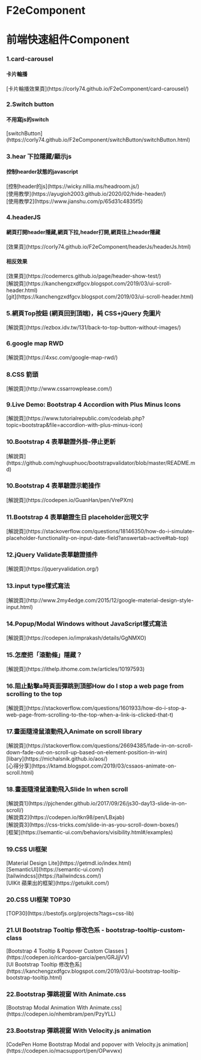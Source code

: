 # F2eComponent

<h1>前端快速組件Component</h1>

<h3>1.card-carousel</h3>
<h4>卡片輪播</h4>
[卡片輪播效果頁](https://corly74.github.io/F2eComponent/card-carousel/)



<h3>2.Switch button</h3>
<h4>不用寫js的switch</h4>
[switchButton](https://corly74.github.io/F2eComponent/switchButton/switchButton.html)


<h3>3.hear 下拉隱藏/顯示js </h3>
<h4>控制hearder狀態的javascript</h4>
[控制header的js](https://wicky.nillia.ms/headroom.js/)<br>
[使用教學](https://ayugioh2003.github.io/2020/02/hide-header/)<br>
[使用教學2](https://www.jianshu.com/p/65d31c4835f5)<br>

<h3>4.headerJS</h3>
<h4>網頁打開header隱藏,網頁下拉,header打開,網頁往上header隱藏</h4>
[效果頁](https://corly74.github.io/F2eComponent/headerJs/headerJs.html)<br>
<h4>相反效果</h4>
[效果頁](https://codemercs.github.io/page/header-show-test/)<br>
[解說頁](https://kanchengzxdfgcv.blogspot.com/2019/03/ui-scroll-header.html)<br>
[git](https://kanchengzxdfgcv.blogspot.com/2019/03/ui-scroll-header.html)<br>


<h3>5.網頁Top按鈕 (網頁回到頂端)，純 CSS+jQuery 免圖片</h3>
[解說頁](https://ezbox.idv.tw/131/back-to-top-button-without-images/)<br>

<h3>6.google map RWD</h3>
[解說頁](https://4xsc.com/google-map-rwd/)<br>

<h3>8.CSS 箭頭</h3>
[解說頁](http://www.cssarrowplease.com/)<br>

<h3>9.Live Demo: Bootstrap 4 Accordion with Plus Minus Icons</h3>
[解說頁](https://www.tutorialrepublic.com/codelab.php?topic=bootstrap&file=accordion-with-plus-minus-icon)<br>

<h3>10.Bootstrap 4 表單驗證外掛-停止更新</h3>
[解說頁](https://github.com/nghuuphuoc/bootstrapvalidator/blob/master/README.md)<br>

<h3>10.Bootstrap 4 表單驗證示範操作</h3>
[解說頁](https://codepen.io/GuanHan/pen/VrePXm)<br>


<h3>11.Bootstrap 4 表單驗證生日 placeholder出現文字</h3>
[解說頁](https://stackoverflow.com/questions/18146350/how-do-i-simulate-placeholder-functionality-on-input-date-field?answertab=active#tab-top)<br>

<h3>12.jQuery Validate表單驗證插件</h3>
[解說頁](https://jqueryvalidation.org/)<br>

<h3>13.input type樣式寫法</h3>
[解說頁](http://www.2my4edge.com/2015/12/google-material-design-style-input.html)<br>

<h3>14.Popup/Modal Windows without JavaScript樣式寫法</h3>
[解說頁](https://codepen.io/imprakash/details/GgNMXO)<br>

<h3>15.怎麼把「滾動條」隱藏？</h3>
[解說頁](https://ithelp.ithome.com.tw/articles/10197593)<br>

<h3>16.阻止點擊a時頁面彈跳到頂部How do I stop a web page from scrolling to the top </h3>
[解說頁](https://stackoverflow.com/questions/1601933/how-do-i-stop-a-web-page-from-scrolling-to-the-top-when-a-link-is-clicked-that-t)<br>


<h3>17.畫面隨滑鼠滾動飛入Animate on scroll library</h3>
[解說頁](https://stackoverflow.com/questions/26694385/fade-in-on-scroll-down-fade-out-on-scroll-up-based-on-element-position-in-win)<br>
[libary](https://michalsnik.github.io/aos/)<br>
[心得分享](https://ktamd.blogspot.com/2019/03/cssaos-animate-on-scroll.html)<br>

<h3>18.畫面隨滑鼠滾動飛入Slide In when scroll</h3>
[解說頁1](https://pjchender.github.io/2017/09/26/js30-day13-slide-in-on-scroll/)<br>
[解說頁2](https://codepen.io/tkn98/pen/LBxjab)<br>
[解說頁3](https://css-tricks.com/slide-in-as-you-scroll-down-boxes/)<br>
[框架](https://semantic-ui.com/behaviors/visibility.html#/examples)<br>

<h3>19.CSS UI框架</h3>
[Material Design Lite](https://getmdl.io/index.html)<br>
[SemanticUI](https://semantic-ui.com/)<br>
[tailwindcss](https://tailwindcss.com/)<br>
[UIKit 蘋果出的框架](https://getuikit.com/)<br>

<h3>20.CSS UI框架 TOP30</h3>
[TOP30](https://bestofjs.org/projects?tags=css-lib)<br>

<h3>21.UI Bootstrap Tooltip 修改色系 - bootstrap-tooltip-custom-class</h3>
[Bootstrap 4 Tooltip & Popover Custom Classes
](https://codepen.io/ricardoo-garcia/pen/GRJjjVV)<br>
[UI Bootstrap Tooltip 修改色系](https://kanchengzxdfgcv.blogspot.com/2019/03/ui-bootstrap-tooltip-bootstrap-tooltip.html)<br>

<h3>22.Bootstrap 彈跳視窗 With Animate.css</h3>
[Bootstrap Modal Animation With Animate.css](https://codepen.io/nhembram/pen/PzyYLL)<br>

<h3>23.Bootstrap 彈跳視窗 With Velocity.js animation</h3>
[CodePen Home
Bootstrap Modal and popover with Velocity.js animation](https://codepen.io/macsupport/pen/OPwvwx)<br>
